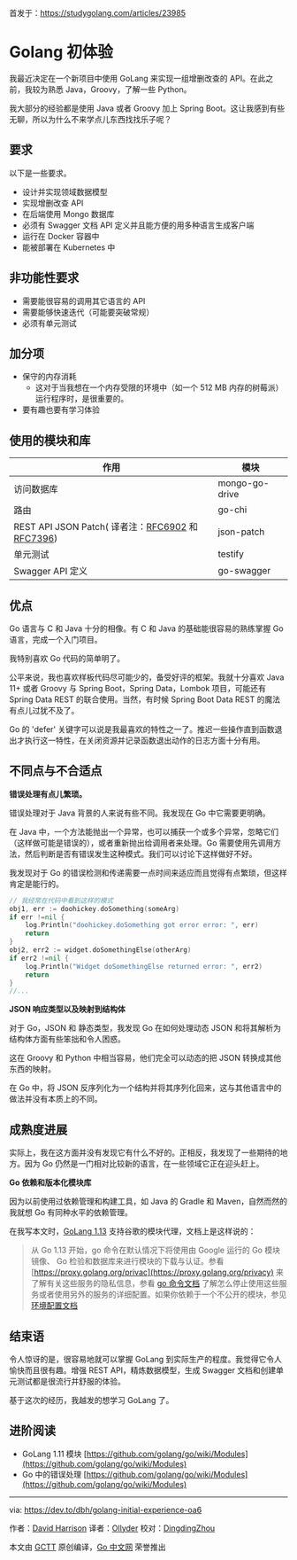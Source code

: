 首发于：https://studygolang.com/articles/23985

# Golang 初体验

我最近决定在一个新项目中使用 GoLang 来实现一组增删改查的 API。在此之前，我较为熟悉 Java，Groovy，了解一些 Python。

我大部分的经验都是使用 Java 或者 Groovy 加上 Spring Boot。这让我感到有些无聊，所以为什么不来学点儿东西找找乐子呢？

## 要求

以下是一些要求。

* 设计并实现领域数据模型
* 实现增删改查 API
* 在后端使用 Mongo 数据库
* 必须有 Swagger 文档 API 定义并且能方便的用多种语言生成客户端
* 运行在 Docker 容器中
* 能被部署在 Kubernetes 中

## 非功能性要求

* 需要能很容易的调用其它语言的 API
* 需要能够快速迭代（可能要突破常规）
* 必须有单元测试

## 加分项

* 保守的内存消耗
  * 这对于当我想在一个内存受限的环境中（如一个 512 MB 内存的树莓派）运行程序时，是很重要的。
* 要有趣也要有学习体验

## 使用的模块和库

| 作用                                                         | 模块           |
| ------------------------------------------------------------ | -------------- |
| 访问数据库                                                   | mongo-go-drive |
| 路由                                                         | go-chi         |
| REST API JSON Patch( 译者注：[RFC6902](http://tools.ietf.org/html/rfc6902) 和 [RFC7396](https://tools.ietf.org/html/rfc7396)) | json-patch     |
| 单元测试                                                     | testify        |
| Swagger API 定义                                             | go-swagger     |

## 优点

Go 语言与 C 和 Java 十分的相像。有 C 和 Java 的基础能很容易的熟练掌握 Go 语言，完成一个入门项目。

我特别喜欢 Go 代码的简单明了。

公平来说，我也喜欢样板代码尽可能少的，备受好评的框架。我就十分喜欢 Java 11+ 或者 Groovy 与 Spring Boot，Spring Data，Lombok 项目，可能还有 Spring Data REST 的联合使用。当然，有时候 Spring Boot Data REST 的魔法有点儿过犹不及了。

Go 的 'defer' 关键字可以说是我最喜欢的特性之一了。推迟一些操作直到函数退出才执行这一特性，在关闭资源并记录函数退出动作的日志方面十分有用。

## 不同点与不合适点

**错误处理有点儿繁琐。**

错误处理对于 Java 背景的人来说有些不同。我发现在 Go 中它需要更明确。

在 Java 中，一个方法能抛出一个异常，也可以捕获一个或多个异常，忽略它们（这样做可能是错误的），或者重新抛出给调用者来处理。Go 需要使用先调用方法，然后判断是否有错误发生这种模式。我们可以讨论下这样做好不好。

我发现对于 Go 的错误检测和传递需要一点时间来适应而且觉得有点繁琐，但这样肯定是能行的。

```go
// 我经常在代码中看到这样的模式
obj1, err := doohickey.doSomething(someArg)
if err !=nil {
	log.Println("doohickey.doSomething got error error: ", err)
	return
}
obj2, err2 := widget.doSomethingElse(otherArg)
if err2 !=nil {
	log.Println("Widget doSomethingElse returned error: ", err2)
	return
}
//...
```

**JSON 响应类型以及映射到结构体**

对于 Go，JSON 和 静态类型，我发现 Go 在如何处理动态 JSON 和将其解析为结构体方面有些笨拙和令人困惑。

这在 Groovy 和 Python 中相当容易，他们完全可以动态的把 JSON 转换成其他东西的映射。

在 Go 中，将 JSON 反序列化为一个结构并将其序列化回来，这与其他语言中的做法并没有本质上的不同。

## 成熟度进展

实际上，我在这方面并没有发现它有什么不好的。正相反，我发现了一些期待的地方。因为 Go 仍然是一门相对比较新的语言，在一些领域它正在迎头赶上。

**Go 依赖和版本化模块库**

因为以前使用过依赖管理和构建工具，如 Java 的 Gradle 和 Maven，自然而然的我就想 Go 有同种水平的依赖管理。

在我写本文时，[GoLang 1.13](https://golang.org/doc/go1.13) 支持谷歌的模块代理，文档上是这样说的：

> 从 Go 1.13 开始，go 命令在默认情况下将使用由 Google 运行的 Go 模块镜像、 Go 检验和数据库来进行模块的下载与认证。参看 [https://proxy.golang.org/privac](https://proxy.golang.org/privacy) 来了解有关这些服务的隐私信息，参看 [go 命令文档](https://golang.org/cmd/go/#hdr-Module_downloading_and_verification) 了解怎么停止使用这些服务或者使用另外的服务的详细配置。如果你依赖于一个不公开的模块，参见 [环境配置文档](https://golang.org/cmd/go/#hdr-Module_configuration_for_non_public_modules)

## 结束语

令人惊讶的是，很容易地就可以掌握 GoLang 到实际生产的程度。我觉得它令人愉快而且很有趣。增强 REST API，精炼数据模型，生成 Swagger 文档和创建单元测试都是很流行并舒服的体验。

基于这次的经历，我越发的想学习 GoLang 了。

## 进阶阅读

* GoLang 1.11 模块 [https://github.com/golang/go/wiki/Modules](https://github.com/golang/go/wiki/Modules)
* Go 中的错误处理 [https://github.com/golang/go/wiki/Modules](https://github.com/golang/go/wiki/Modules)

---

via: https://dev.to/dbh/golang-initial-experience-oa6

作者：[David Harrison](http://github.com/dbh)
译者：[Ollyder](https://github.com/Ollyder)
校对：[DingdingZhou](https://github.com/DingdingZhou)

本文由 [GCTT](https://github.com/studygolang/GCTT) 原创编译，[Go 中文网](https://studygolang.com/) 荣誉推出
